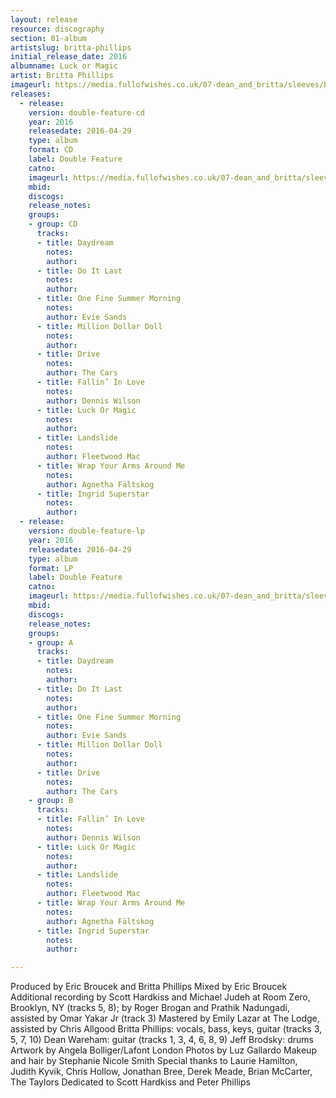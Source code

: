 ```yaml
---
layout: release
resource: discography
section: 01-album
artistslug: britta-phillips
initial_release_date: 2016
albumname: Luck or Magic
artist: Britta Phillips
imageurl: https://media.fullofwishes.co.uk/07-dean_and_britta/sleeves/britta-phillips-luck-or-magic.jpg
releases:
  - release:
    version: double-feature-cd
    year: 2016
    releasedate: 2016-04-29
    type: album
    format: CD
    label: Double Feature
    catno:
    imageurl: https://media.fullofwishes.co.uk/07-dean_and_britta/sleeves/britta-phillips-luck-or-magic.jpg
    mbid:
    discogs:
    release_notes:
    groups:
    - group: CD
      tracks:
      - title: Daydream
        notes:
        author:
      - title: Do It Last
        notes:
        author:
      - title: One Fine Summer Morning
        notes:
        author: Evie Sands
      - title: Million Dollar Doll
        notes:
        author:
      - title: Drive
        notes:
        author: The Cars
      - title: Fallin’ In Love
        notes:
        author: Dennis Wilson
      - title: Luck Or Magic
        notes:
        author:
      - title: Landslide
        notes:
        author: Fleetwood Mac
      - title: Wrap Your Arms Around Me
        notes:
        author: Agnetha Fältskog
      - title: Ingrid Superstar
        notes:
        author:
  - release:
    version: double-feature-lp
    year: 2016
    releasedate: 2016-04-29
    type: album
    format: LP
    label: Double Feature
    catno:
    imageurl: https://media.fullofwishes.co.uk/07-dean_and_britta/sleeves/britta-phillips-luck-or-magic.jpg
    mbid:
    discogs:
    release_notes:
    groups:
    - group: A
      tracks:
      - title: Daydream
        notes:
        author:
      - title: Do It Last
        notes:
        author:
      - title: One Fine Summer Morning
        notes:
        author: Evie Sands
      - title: Million Dollar Doll
        notes:
        author:
      - title: Drive
        notes:
        author: The Cars
    - group: B
      tracks:
      - title: Fallin’ In Love
        notes:
        author: Dennis Wilson
      - title: Luck Or Magic
        notes:
        author:
      - title: Landslide
        notes:
        author: Fleetwood Mac
      - title: Wrap Your Arms Around Me
        notes:
        author: Agnetha Fältskog
      - title: Ingrid Superstar
        notes:
        author:

---
```

Produced by Eric Broucek and Britta Phillips
Mixed by Eric Broucek
Additional recording by Scott Hardkiss and Michael Judeh at Room Zero, Brooklyn, NY (tracks 5, 8); by Roger Brogan and Prathik Nadungadi, assisted by Omar Yakar Jr (track 3)
Mastered by Emily Lazar at The Lodge, assisted by Chris Allgood
Britta Phillips: vocals, bass, keys, guitar (tracks 3, 5, 7, 10)
Dean Wareham: guitar (tracks 1, 3, 4, 6, 8, 9)
Jeff Brodsky: drums
Artwork by Angela Bolliger/Lafont London
Photos by Luz Gallardo
Makeup and hair by Stephanie Nicole Smith
Special thanks to Laurie Hamilton, Judith Kyvik, Chris Hollow, Jonathan Bree, Derek Meade, Brian McCarter, The Taylors
Dedicated to Scott Hardkiss and Peter Phillips
